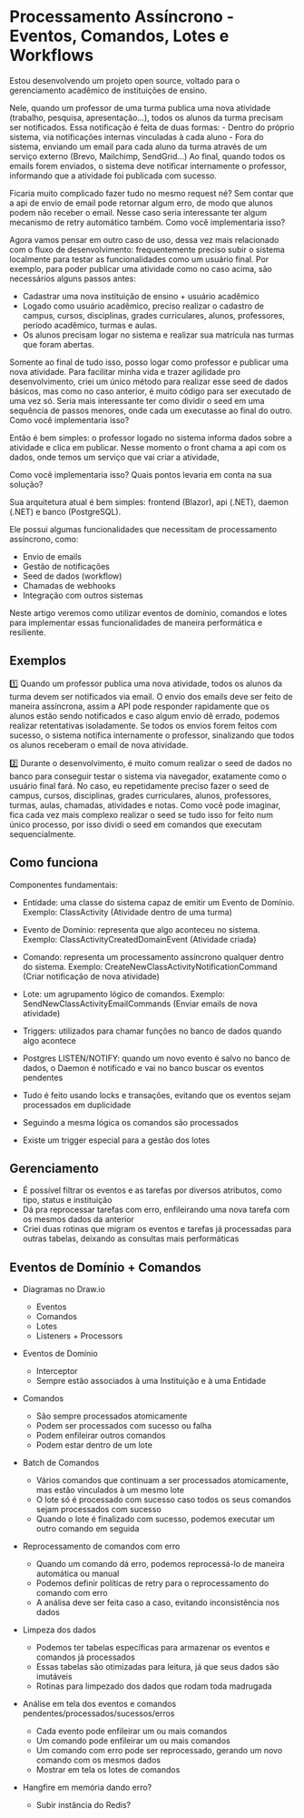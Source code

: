 # Processamento Assíncrono - Eventos, Comandos, Lotes e Workflows

Estou desenvolvendo um projeto open source, voltado para o gerenciamento acadêmico de instituições de ensino.

Nele, quando um professor de uma turma publica uma nova atividade (trabalho, pesquisa, apresentação...), todos os alunos da turma precisam ser notificados.
Essa notificação é feita de duas formas:
    - Dentro do próprio sistema, via notificações internas vinculadas à cada aluno
    - Fora do sistema, enviando um email para cada aluno da turma através de um serviço externo (Brevo, Mailchimp, SendGrid...)
Ao final, quando todos os emails forem enviados, o sistema deve notificar internamente o professor, informando que a atividade foi publicada com sucesso.

Ficaria muito complicado fazer tudo no mesmo request né? Sem contar que a api de envio de email pode retornar algum erro, de modo que alunos podem não receber o email. Nesse caso seria interessante ter algum mecanismo de retry automático também. Como você implementaria isso?

Agora vamos pensar em outro caso de uso, dessa vez mais relacionado com o fluxo de desenvolvimento: frequentemente preciso subir o sistema localmente para testar as funcionalidades como um usuário final. Por exemplo, para poder publicar uma atividade como no caso acima, são necessários alguns passos antes:

- Cadastrar uma nova instituição de ensino + usuário acadêmico
- Logado como usuário acadêmico, preciso realizar o cadastro de campus, cursos, disciplinas, grades curriculares, alunos, professores, período acadêmico, turmas e aulas.
- Os alunos precisam logar no sistema e realizar sua matrícula nas turmas que foram abertas.

Somente ao final de tudo isso, posso logar como professor e publicar uma nova atividade. Para facilitar minha vida e trazer agilidade pro desenvolvimento, criei um único método para realizar esse seed de dados básicos, mas como no caso anterior, é muito código para ser executado de uma vez só. Seria mais interessante ter como dividir o seed em uma sequência de passos menores, onde cada um executasse ao final do outro. Como você implementaria isso?










 



Então é bem simples: o professor logado no sistema informa dados sobre a atividade e clica em publicar. Nesse momento o front chama a api com os dados, onde temos um serviço que vai criar a atividade, 


Como você implementaria isso? Quais pontos levaria em conta na sua solução?




Sua arquitetura atual é bem simples: frontend (Blazor), api (.NET), daemon (.NET) e banco (PostgreSQL).

Ele possui algumas funcionalidades que necessitam de processamento assíncrono, como:
- Envio de emails
- Gestão de notificações
- Seed de dados (workflow)
- Chamadas de webhooks
- Integração com outros sistemas

Neste artigo veremos como utilizar eventos de domínio, comandos e lotes para implementar essas funcionalidades de maneira performática e resiliente.





## Exemplos

1️⃣ Quando um professor publica uma nova atividade, todos os alunos da turma devem ser notificados via email. O envio dos emails deve ser feito de maneira assíncrona, assim a API pode responder rapidamente que os alunos estão sendo notificados e caso algum envio dê errado, podemos realizar retentativas isoladamente. Se todos os envios forem feitos com sucesso, o sistema notifica internamente o professor, sinalizando que todos os alunos receberam o email de nova atividade.

2️⃣ Durante o desenvolvimento, é muito comum realizar o seed de dados no banco para conseguir testar o sistema via navegador, exatamente como o usuário final fará. No caso, eu repetidamente preciso fazer o seed de campus, cursos, disciplinas, grades curriculares, alunos, professores, turmas, aulas, chamadas, atividades e notas. Como você pode imaginar, fica cada vez mais complexo realizar o seed se tudo isso for feito num único processo, por isso dividi o seed em comandos que executam sequencialmente.

## Como funciona

Componentes fundamentais:

- Entidade: uma classe do sistema capaz de emitir um Evento de Domínio. Exemplo: ClassActivity (Atividade dentro de uma turma)
- Evento de Domínio: representa que algo aconteceu no sistema. Exemplo: ClassActivityCreatedDomainEvent (Atividade criada)
- Comando: representa um processamento assíncrono qualquer dentro do sistema. Exemplo: CreateNewClassActivityNotificationCommand (Criar notificação de nova atividade)
- Lote: um agrupamento lógico de comandos. Exemplo: SendNewClassActivityEmailCommands (Enviar emails de nova atividade)

- Triggers: utilizados para chamar funções no banco de dados quando algo acontece
- Postgres LISTEN/NOTIFY: quando um novo evento é salvo no banco de dados, o Daemon é notificado e vai no banco buscar os eventos pendentes
- Tudo é feito usando locks e transações, evitando que os eventos sejam processados em duplicidade

- Seguindo a mesma lógica os comandos são processados

- Existe um trigger especial para a gestão dos lotes



## Gerenciamento

- É possível filtrar os eventos e as tarefas por diversos atributos, como tipo, status e instituição
- Dá pra reprocessar tarefas com erro, enfileirando uma nova tarefa com os mesmos dados da anterior
- Criei duas rotinas que migram os eventos e tarefas já processadas para outras tabelas, deixando as consultas mais performáticas









## Eventos de Domínio + Comandos

- Diagramas no Draw.io
    - Eventos
    - Comandos
    - Lotes
    - Listeners + Processors

- Eventos de Domínio
    - Interceptor
    - Sempre estão associados à uma Instituição e à uma Entidade

- Comandos
    - São sempre processados atomicamente
    - Podem ser processados com sucesso ou falha
    - Podem enfileirar outros comandos
    - Podem estar dentro de um lote

- Batch de Comandos
    - Vários comandos que continuam a ser processados atomicamente, mas estão vinculados à um mesmo lote
    - O lote só é processado com sucesso caso todos os seus comandos sejam processados com sucesso
    - Quando o lote é finalizado com sucesso, podemos executar um outro comando em seguida

- Reprocessamento de comandos com erro
    - Quando um comando dá erro, podemos reprocessá-lo de maneira automática ou manual
    - Podemos definir políticas de retry para o reprocessamento do comando com erro
    - A análisa deve ser feita caso a caso, evitando inconsistência nos dados

- Limpeza dos dados
    - Podemos ter tabelas específicas para armazenar os eventos e comandos já processados
    - Essas tabelas são otimizadas para leitura, já que seus dados são imutáveis
    - Rotinas para limpezado dos dados que rodam toda madrugada

- Análise em tela dos eventos e comandos pendentes/processados/sucessos/erros
    - Cada evento pode enfileirar um ou mais comandos
    - Um comando pode enfileirar um ou mais comandos
    - Um comando com erro pode ser reprocessado, gerando um novo comando com os mesmos dados
    - Mostrar em tela os lotes de comandos

- Hangfire em memória dando erro?
    - Subir instância do Redis?




